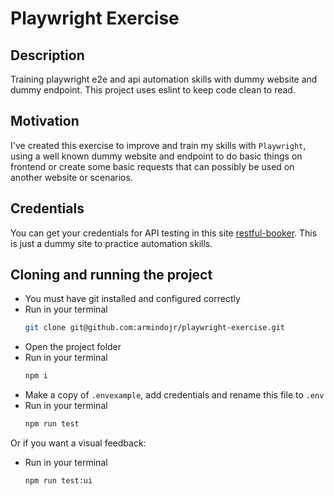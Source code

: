 # Playwright Exercise

## Description
Training playwright e2e and api automation skills with dummy website and dummy endpoint. This project uses eslint to keep code clean to read.

## Motivation
I've created this exercise to improve and train my skills with `Playwright`, using a well known dummy website and endpoint to do basic things on frontend or create some basic requests that can possibly be used on another website or scenarios.

## Credentials
You can get your credentials for API testing in this site [restful-booker](https://restful-booker.herokuapp.com/apidoc/index.html#api-Auth-CreateToken). This is just a dummy site to practice automation skills.

## Cloning and running the project
- You must have git installed and configured correctly
- Run in your terminal
    ```sh
    git clone git@github.com:armindojr/playwright-exercise.git
    ```
- Open the project folder
- Run in your terminal
    ```sh
    npm i
    ```
- Make a copy of `.envexample`, add credentials and rename this file to `.env`
- Run in your terminal
    ```sh
    npm run test
    ```

Or if you want a visual feedback:
- Run in your terminal
    ```sh
    npm run test:ui
    ```